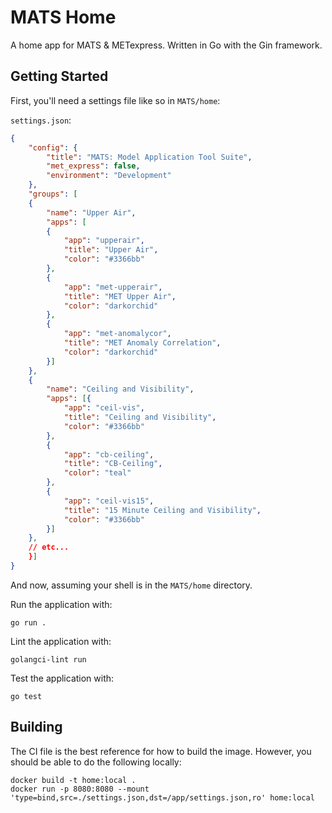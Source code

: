 # MATS Home

A home app for MATS & METexpress. Written in Go with the Gin framework.

## Getting Started

First, you'll need a settings file like so in `MATS/home`:

`settings.json`:
```json
{
    "config": {
        "title": "MATS: Model Application Tool Suite",
        "met_express": false,
        "environment": "Development"
    },
    "groups": [
    {
        "name": "Upper Air",
        "apps": [
        {
            "app": "upperair",
            "title": "Upper Air",
            "color": "#3366bb"
        },
        {
            "app": "met-upperair",
            "title": "MET Upper Air",
            "color": "darkorchid"
        },
        {
            "app": "met-anomalycor",
            "title": "MET Anomaly Correlation",
            "color": "darkorchid"
        }]
    },
    {
        "name": "Ceiling and Visibility",
        "apps": [{
            "app": "ceil-vis",
            "title": "Ceiling and Visibility",
            "color": "#3366bb"
        },
        {
            "app": "cb-ceiling",
            "title": "CB-Ceiling",
            "color": "teal"
        },
        {
            "app": "ceil-vis15",
            "title": "15 Minute Ceiling and Visibility",
            "color": "#3366bb"
        }]
    },
    // etc...
    }]
}
```

And now, assuming your shell is in the `MATS/home` directory.

Run the application with:

```console
go run .
```

Lint the application with:

```console
golangci-lint run
```

Test the application with:

```console
go test
```

## Building

The CI file is the best reference for how to build the image. However, you should be able to do the following locally:

```console
docker build -t home:local .
docker run -p 8080:8080 --mount 'type=bind,src=./settings.json,dst=/app/settings.json,ro' home:local
```

